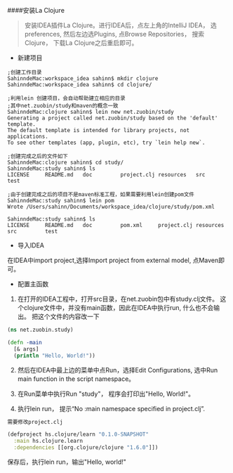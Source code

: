 ####安装La Clojure

>安装IDEA插件La Clojure。进行IDEA后，点左上角的IntelliJ IDEA，
>选preferences, 然后左边选Plugins, 点Browse Repositories，
>搜索Clojure， 下载La Clojure之后重启即可。

- 新建项目

~~~
;创建工作目录
SahinndeMac:workspace_idea sahinn$ mkdir clojure
SahinndeMac:workspace_idea sahinn$ cd clojure/

;利用lein 创建项目，会自动帮助建立相应的目录
;其中net.zuobin/study和maven的概念一致
SahinndeMac:clojure sahinn$ lein new net.zuobin/study
Generating a project called net.zuobin/study based on the 'default' template.
The default template is intended for library projects, not applications.
To see other templates (app, plugin, etc), try `lein help new`.

;创建完成之后的文件如下
SahinndeMac:clojure sahinn$ cd study/
SahinndeMac:study sahinn$ ls
LICENSE     README.md   doc         project.clj resources   src         test

;由于创建完成之后的项目不是maven标准工程，如果需要利用lein创建pom文件
SahinndeMac:study sahinn$ lein pom
Wrote /Users/sahinn/Documents/workspace_idea/clojure/study/pom.xml

SahinndeMac:study sahinn$ ls
LICENSE     README.md   doc         pom.xml     project.clj resources   src         test
~~~

- 导入IDEA

在IDEA中import project,选择Import project from external model, 点Maven即可。

- 配置主函数

1. 在打开的IDEA工程中，打开src目录，在net.zuobin包中有study.clj文件。
这个clojure文件中，并没有main函数，因此在IDEA中执行run, 什么也不会输出。
把这个文件的内容改一下

~~~Clojure
(ns net.zuobin.study)

(defn -main
  [& args]
  (println "Hello, World!"))
~~~

2. 然后在IDEA中最上边的菜单中点Run，选择Edit Configurations,
选中Run main function in the script namespace。

3. 在Run菜单中执行Run "study"， 程序会打印出"Hello, World!"。

4. 执行lein run， 提示“No :main namespace specified in project.clj”.

~~~Clojure
需要修改project.clj

(defproject hs.clojure/learn "0.1.0-SNAPSHOT"
  :main hs.clojure.learn
  :dependencies [[org.clojure/clojure "1.6.0"]])
~~~

保存后，执行lein run，输出"Hello, world!"
